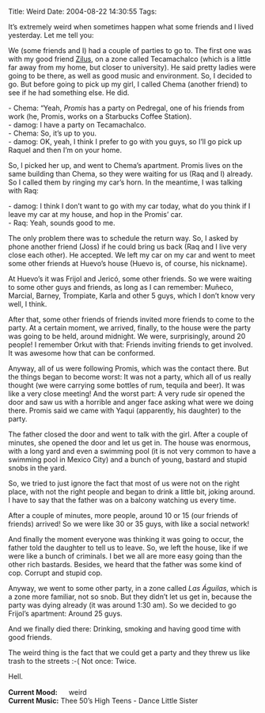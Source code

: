 Title: Weird
Date: 2004-08-22 14:30:55
Tags: 

<p>It&#8217;s extremely weird when sometimes happen what some friends and I lived yesterday. Let me tell you:</p>

<p>We (some friends and I) had a couple of parties to go to. The first one was with my good friend <a href="http://zilus.evolucionlinux.com/">Zilus</a>, on a zone called Tecamachalco (which is a little far away from my home, but closer to university). He said pretty ladies were going to be there, as well as good music and environment. So, I decided to go. But before going to pick up my girl, I called Chema (another friend) to see if he had something else. He did.</p>

<p>- Chema: &#8220;Yeah, <em>Promis</em> has a party on Pedregal, one of his friends from work (he, Promis, works on a Starbucks Coffee Station).<br/>
- damog: I have a party on Tecamachalco.<br/>
- Chema: So, it&#8217;s up to you.<br/>
- damog: OK, yeah, I think I prefer to go with you guys, so I&#8217;ll go pick up Raquel and then I&#8217;m on your home.</p>

<p>So, I picked her up, and went to Chema&#8217;s apartment. Promis lives on the same building than Chema, so they were waiting for us (Raq and I) already. So I called them by ringing my car&#8217;s horn. In the meantime, I was talking with Raq:</p>

<p>- damog: I think I don&#8217;t want to go with my car today, what do you think if I leave my car at my house, and hop in the Promis&#8217; car.<br/>
- Raq: Yeah, sounds good to me.</p>

<p>The only problem there was to schedule the return way. So, I asked by phone another friend (Joss) if he could bring us back (Raq and I live very close each other). He accepted. We left my car on my car and went to meet some other friends at Huevo&#8217;s house (Huevo is, of course, his nickname).</p>

<p>At Huevo&#8217;s it was Frijol and Jericó, some other friends. So we were waiting to some other guys and friends, as long as I can remember: Muñeco, Marcial, Barney, Trompiate, Karla and other 5 guys, which I don&#8217;t know very well, I think.</p>

<p>After that, some other friends of friends invited more friends to come to the party. At a certain moment, we arrived, finally, to the house were the party was going to be held, around midnight. We were, surprisingly, around 20 people! I remember Orkut with that: Friends inviting friends to get involved. It was awesome how that can be conformed.</p>

<p>Anyway, all of us were following Promis, which was the contact there. But the things began to become worst: It was not a party, which all of us really thought (we were carrying some bottles of rum, tequila and beer). It was like a very close meeting! And the worst part: A very rude sir opened the door and saw us with a horrible and anger face asking what were we doing there. Promis said we came with Yaqui (apparently, his daughter) to the party.</p>

<p>The father closed the door and went to talk with the girl. After a couple of minutes, she opened the door and let us get in. The house was enormous, with a long yard and even a swimming pool (it is not very common to have a swimming pool in Mexico City) and a bunch of young, bastard and stupid snobs in the yard.</p>

<p>So, we tried to just ignore the fact that most of us were not on the right place, with not the right people and began to drink a little bit, joking around. I have to say that the father was on a balcony watching us every time.</p>

<p>After a couple of minutes, more people, around 10 or 15 (our friends of friends) arrived! So we were like 30 or 35 guys, with like a social network!</p>

<p>And finally the moment everyone was thinking it was going to occur, the father told the daughter to tell us to leave. So, we left the house, like if we were like a bunch of criminals. I bet we all are more easy going than the other rich bastards. Besides, we heard that the father was some kind of cop. Corrupt and stupid cop.</p>

<p>Anyway, we went to some other party, in a zone called <em>Las Águilas</em>, which is a zone more familiar, not so snob. But they didn&#8217;t let us get in, because the party was dying already (it was around 1:30 am). So we decided to go Frijol&#8217;s apartment: Around 25 guys.</p>

<p>And we finally died there: Drinking, smoking and having good time with good friends.</p>

<p>The weird thing is the fact that we could get a party and they threw us like trash to the streets :-( Not once: Twice.</p>

<p>Hell.</p>

<p><strong>Current Mood:</strong> <img width="15" height="15" src="http://stat.livejournal.com/img/mood/growf/smileys/weird.gif"/> weird<br/><strong>Current Music:</strong> Thee 50&#8217;s High Teens - Dance Little Sister</p>
